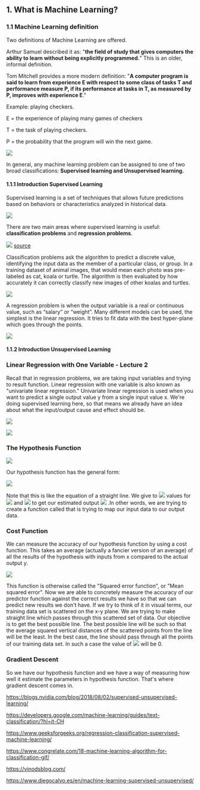 ## 1. What is Machine Learning?

### 1.1 Machine Learning definition

Two definitions of Machine Learning are offered.

Arthur Samuel described it as: "**the field of study that gives computers the ability to learn without being explicitly programmed.**" This is an older, informal definition.

Tom Mitchell provides a more modern definition: "**A computer program is said to learn from experience E with respect to some class of tasks T and performance measure P, if its performance at tasks in T, as measured by P, improves with experience E**."

Example: playing checkers.

E = the experience of playing many games of checkers

T = the task of playing checkers.

P = the probability that the program will win the next game.

![](/extra/img/week01-lecture1-01.png)

In general, any machine learning problem can be assigned to one of two broad classifications: **Supervised learning and Unsupervised learning.**

#### 1.1.1 Introduction Supervised Learning

Supervised learning is a set of techniques that allows future predictions based on behaviors or characteristics analyzed in historical data.

![](/extra/img/Supervised_machine_learning_in_a_nutshell.svg_.png)

There are two main areas where supervised learning is useful: **classification problems** and **regression problems**.

![](/extra/img/2021-12-18_130447.png) [source](https://www.congrelate.com/18-machine-learning-algorithm-for-classification-gif/)

Classification problems ask the algorithm to predict a discrete value, identifying the input data as the member of a particular class, or group. In a training dataset of animal images, that would mean each photo was pre-labeled as cat, koala or turtle. The algorithm is then evaluated by how accurately it can correctly classify new images of other koalas and turtles.

![](/extra/img/week1_02.png)

A regression problem is when the output variable is a real or continuous value, such as “salary” or “weight”. Many different models can be used, the simplest is the linear regression. It tries to fit data with the best hyper-plane which goes through the points.

![](/extra/img/week01-lecture2-01.png)

#### 1.1.2 Introduction Unsupervised Learning



### Linear Regression with One Variable - Lecture 2

Recall that in regression problems, we are taking input variables and trying to result function. Linear regression with one variable is also known as "univariate linear regression." Univariate linear regression is used when you want to predict a single output value y from a single input value x. We're doing supervised learning here, so that means we already have an idea about what the input/output cause and effect should be.

![](/extra/img/week01-lecture2-01.png)

![](/extra/img/week01-lecture2-02.png)

### The Hypothesis Function

![](/extra/img/week01-lecture2-03.png)

Our hypothesis function has the general form: 

<img src="https://latex.codecogs.com/gif.latex?\hat{y}=h_\theta%20\left(%20x%20\right)=\theta_{0}%20+%20\theta_{1}x">

Note that this is like the equation of a straight line. We give to  <img src="https://latex.codecogs.com/gif.latex?h_\theta%20\left(%20x%20\right)">  values for  <img src="https://latex.codecogs.com/gif.latex?\theta_{0}%20"> and  <img src="https://latex.codecogs.com/gif.latex?\theta_{1}%20"> to get our estimated output <img src="https://latex.codecogs.com/gif.latex?\hat{y}"> .In other words, we are trying to create a function called that is trying to map our input data to our output data.

### Cost Function

We can measure the accuracy of our hypothesis function by using a cost function. This takes an average (actually a fancier version of an average) of all the results of the hypothesis with inputs from x compared to the actual output y.

<img src="https://latex.codecogs.com/gif.latex?J%20\left(%20\theta_0,%20\theta_1%20\right)%20=%20\frac{1}{2m}\sum\limits_{i=1}^m%20\left(%20\hat{y}^{(i)}%20-y^{(i)}%20\right)^{2}=%20\frac{1}{2m}\sum\limits_{i=1}^m%20\left(%20h_{\theta}(x^{(i)})-y^{(i)}%20\right)^{2}">

This function is otherwise called the "Squared error function", or "Mean squared error". Now we are able to concretely measure the accuracy of our predictor function against the correct results we have so that we can predict new results we don't have. If we try to think of it in visual terms, our training data set is scattered on the x-y plane. We are trying to make straight line  which passes through this scattered set of data. Our objective is to get the best possible line. The best possible line will be such so that the average squared vertical distances of the scattered points from the line will be the least. In the best case, the line should pass through all the points of our training data set. In such a case the value of  <img src="https://latex.codecogs.com/gif.latex?J%20\left(%20\theta_0,%20\theta_1%20\right)%20">  will be 0.

### Gradient Descent

So we have our hypothesis function and we have a way of measuring how well it estimate the parameters in hypothesis function. That's where gradient descent comes in.







https://blogs.nvidia.com/blog/2018/08/02/supervised-unsupervised-learning/

https://developers.google.com/machine-learning/guides/text-classification/?hl=it-CH

https://www.geeksforgeeks.org/regression-classification-supervised-machine-learning/

https://www.congrelate.com/18-machine-learning-algorithm-for-classification-gif/

https://vinodsblog.com/

https://www.diegocalvo.es/en/machine-learning-supervised-unsupervised/
